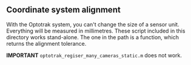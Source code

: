 ## Coordinate system alignment

With the Optotrak system, you can't change the size of a sensor unit. Everything will be measured in millimetres.
These script included in this directory works stand-alone. The one in the path is a function, which returns the alignment tolerance.

**IMPORTANT** `optotrak_regiser_many_cameras_static.m` does not work.

